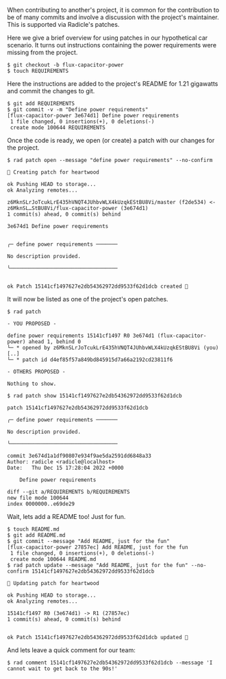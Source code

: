 When contributing to another's project, it is common for the contribution to be
of many commits and involve a discussion with the project's maintainer.  This is supported
via Radicle's patches.

Here we give a brief overview for using patches in our hypothetical car
scenario.  It turns out instructions containing the power requirements were
missing from the project.

```
$ git checkout -b flux-capacitor-power
$ touch REQUIREMENTS
```

Here the instructions are added to the project's README for 1.21 gigawatts and
commit the changes to git.

```
$ git add REQUIREMENTS
$ git commit -v -m "Define power requirements"
[flux-capacitor-power 3e674d1] Define power requirements
 1 file changed, 0 insertions(+), 0 deletions(-)
 create mode 100644 REQUIREMENTS
```

Once the code is ready, we open (or create) a patch with our changes for the project.

```
$ rad patch open --message "define power requirements" --no-confirm

🌱 Creating patch for heartwood

ok Pushing HEAD to storage...
ok Analyzing remotes...

z6MknSLrJoTcukLrE435hVNQT4JUhbvWLX4kUzqkEStBU8Vi/master (f2de534) <- z6MknSL…StBU8Vi/flux-capacitor-power (3e674d1)
1 commit(s) ahead, 0 commit(s) behind

3e674d1 Define power requirements


╭─ define power requirements ───────

No description provided.

╰───────────────────────────────────


ok Patch 15141cf1497627e2db54362972dd9533f62d1dcb created 🌱
```

It will now be listed as one of the project's open patches.

```
$ rad patch

- YOU PROPOSED -

define power requirements 15141cf1497 R0 3e674d1 (flux-capacitor-power) ahead 1, behind 0
└─ * opened by z6MknSLrJoTcukLrE435hVNQT4JUhbvWLX4kUzqkEStBU8Vi (you) [..]
└─ * patch id d4ef85f57a849bd845915d7a66a2192cd23811f6

- OTHERS PROPOSED -

Nothing to show.

$ rad patch show 15141cf1497627e2db54362972dd9533f62d1dcb

patch 15141cf1497627e2db54362972dd9533f62d1dcb

╭─ define power requirements ───────

No description provided.

╰───────────────────────────────────

commit 3e674d1a1df90807e934f9ae5da2591dd6848a33
Author: radicle <radicle@localhost>
Date:   Thu Dec 15 17:28:04 2022 +0000

    Define power requirements

diff --git a/REQUIREMENTS b/REQUIREMENTS
new file mode 100644
index 0000000..e69de29

```

Wait, lets add a README too! Just for fun.

```
$ touch README.md
$ git add README.md
$ git commit --message "Add README, just for the fun"
[flux-capacitor-power 27857ec] Add README, just for the fun
 1 file changed, 0 insertions(+), 0 deletions(-)
 create mode 100644 README.md
$ rad patch update --message "Add README, just for the fun" --no-confirm 15141cf1497627e2db54362972dd9533f62d1dcb

🌱 Updating patch for heartwood

ok Pushing HEAD to storage...
ok Analyzing remotes...

15141cf1497 R0 (3e674d1) -> R1 (27857ec)
1 commit(s) ahead, 0 commit(s) behind


ok Patch 15141cf1497627e2db54362972dd9533f62d1dcb updated 🌱

```

And lets leave a quick comment for our team:

```
$ rad comment 15141cf1497627e2db54362972dd9533f62d1dcb --message 'I cannot wait to get back to the 90s!'
```
